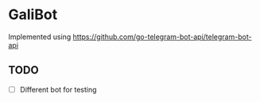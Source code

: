 # GaliBot

Implemented using https://github.com/go-telegram-bot-api/telegram-bot-api

## TODO

- [ ] Different bot for testing
